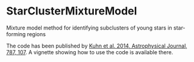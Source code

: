 # StarClusterMixtureModel
Mixture model method for identifying subclusters of young stars in star-forming regions

The code has been published by [Kuhn et al. 2014, Astrophysical Journal, 787, 107](https://doi.org/10.1088/0004-637X/787/2/107). A vignette showing how to use the code is available there. 
